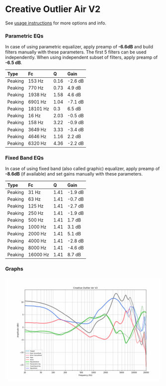 # Creative Outlier Air V2
See [usage instructions](https://github.com/jaakkopasanen/AutoEq#usage) for more options and info.

### Parametric EQs
In case of using parametric equalizer, apply preamp of **-6.6dB** and build filters manually
with these parameters. The first 5 filters can be used independently.
When using independent subset of filters, apply preamp of **-6.5 dB**.

| Type    | Fc       |    Q | Gain    |
|:--------|:---------|:-----|:--------|
| Peaking | 153 Hz   | 0.16 | -2.6 dB |
| Peaking | 770 Hz   | 0.73 | 4.9 dB  |
| Peaking | 1938 Hz  | 1.58 | 4.6 dB  |
| Peaking | 6901 Hz  | 1.04 | -7.1 dB |
| Peaking | 18101 Hz | 0.3  | 6.5 dB  |
| Peaking | 16 Hz    | 2.03 | -0.5 dB |
| Peaking | 158 Hz   | 3.22 | -0.9 dB |
| Peaking | 3649 Hz  | 3.33 | -3.4 dB |
| Peaking | 4646 Hz  | 1.16 | 2.2 dB  |
| Peaking | 6320 Hz  | 4.36 | -2.2 dB |

### Fixed Band EQs
In case of using fixed band (also called graphic) equalizer, apply preamp of **-8.6dB**
(if available) and set gains manually with these parameters.

| Type    | Fc       |    Q | Gain    |
|:--------|:---------|:-----|:--------|
| Peaking | 31 Hz    | 1.41 | -1.9 dB |
| Peaking | 63 Hz    | 1.41 | -0.7 dB |
| Peaking | 125 Hz   | 1.41 | -2.7 dB |
| Peaking | 250 Hz   | 1.41 | -1.9 dB |
| Peaking | 500 Hz   | 1.41 | 1.7 dB  |
| Peaking | 1000 Hz  | 1.41 | 3.1 dB  |
| Peaking | 2000 Hz  | 1.41 | 5.1 dB  |
| Peaking | 4000 Hz  | 1.41 | -2.8 dB |
| Peaking | 8000 Hz  | 1.41 | -4.6 dB |
| Peaking | 16000 Hz | 1.41 | 8.7 dB  |

### Graphs
![](./Creative%20Outlier%20Air%20V2.png)